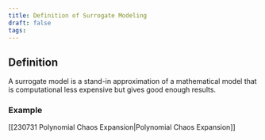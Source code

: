 ```yaml
---
title: Definition of Surrogate Modeling
draft: false
tags:
---
```

## Definition
A surrogate model is a stand-in approximation of a mathematical model that is computational less expensive but gives good enough results. 

### Example
[[230731 Polynomial Chaos Expansion|Polynomial Chaos Expansion]]


